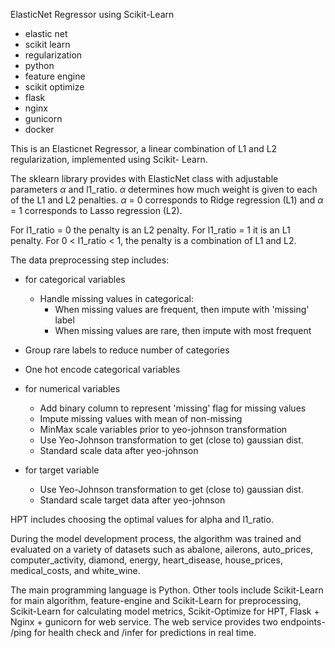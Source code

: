 ElasticNet Regressor using Scikit-Learn

- elastic net
- scikit learn
- regularization
- python
- feature engine
- scikit optimize
- flask
- nginx
- gunicorn
- docker

This is an Elasticnet Regressor, a linear combination of L1 and L2 regularization, implemented using Scikit- Learn.

The sklearn library provides with ElasticNet class with adjustable parameters $\alpha$ and l1_ratio. $\alpha$ determines how much weight is given to each of the L1 and L2 penalties. $\alpha$ = 0 corresponds to Ridge regression (L1) and $\alpha$ = 1 corresponds to Lasso regression (L2).

For l1_ratio = 0 the penalty is an L2 penalty. For l1_ratio = 1 it is an L1 penalty. For 0 < l1_ratio < 1, the penalty is a combination of L1 and L2.

The data preprocessing step includes:

- for categorical variables
  - Handle missing values in categorical:
    - When missing values are frequent, then impute with 'missing' label
    - When missing values are rare, then impute with most frequent
- Group rare labels to reduce number of categories
- One hot encode categorical variables

- for numerical variables

  - Add binary column to represent 'missing' flag for missing values
  - Impute missing values with mean of non-missing
  - MinMax scale variables prior to yeo-johnson transformation
  - Use Yeo-Johnson transformation to get (close to) gaussian dist.
  - Standard scale data after yeo-johnson

- for target variable
  - Use Yeo-Johnson transformation to get (close to) gaussian dist.
  - Standard scale target data after yeo-johnson

HPT includes choosing the optimal values for alpha and l1_ratio.

During the model development process, the algorithm was trained and evaluated on a variety of datasets such as abalone, ailerons, auto_prices, computer_activity, diamond, energy, heart_disease, house_prices, medical_costs, and white_wine.

The main programming language is Python. Other tools include Scikit-Learn for main algorithm, feature-engine and Scikit-Learn for preprocessing, Scikit-Learn for calculating model metrics, Scikit-Optimize for HPT, Flask + Nginx + gunicorn for web service. The web service provides two endpoints- /ping for health check and /infer for predictions in real time.
